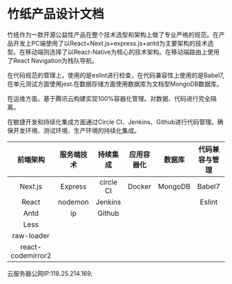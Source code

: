 # 竹纸产品设计文档

竹纸作为一款开源公益性产品在整个技术选型和架构上做了专业严格的规范。在产品开发上PC端使用了以React+Next.js+express.js+antd为主要架构的技术选型。在移动端则选择了以React-Native为核心的技术架构。在移动端路由上使用了React Navigation为栈队导航。

在代码规范的管理上，使用的是eslint进行检查，在代码兼容性上使用的是Babel7,在单元测试方面使用jest.在数据存储方面使用数据库为文档型MongoDB数据库。

在运维方面，基于腾讯云构建实现100%容器化管理。对数据、代码进行完全隔离。

在敏捷开发和持续化集成方面通过Circle CI、Jenkins、Github进行代码管理。确保开发环境、测试环境、生产环境的持续化集成。

| 前端架构           | 服务端技术 | 持续集成    | 应用容器化 | 数据库   | 代码兼容与管理 | 单元测试  | 打包压缩 | 
| :-------------:   |:--------:| :--------: | :-------:|:-------:|:------------:|:-------:|:-------:|
| Next.js           | Express  | circle CI  | Docker   | MongoDB | Babel7       | Jest    | Webpack|
| React             | nodemon  | Jenkins    |          |         | Eslint       |         |        |
| Antd              |   ip     |   Github   |          |         |              |         |        |
| Less              |          |            |          |         |              |         |        |
| raw-loader        |          |            |          |         |              |         |        |
| react-codemirror2 |          |            |          |         |              |         |        |

云服务器公网IP:118.25.214.169;